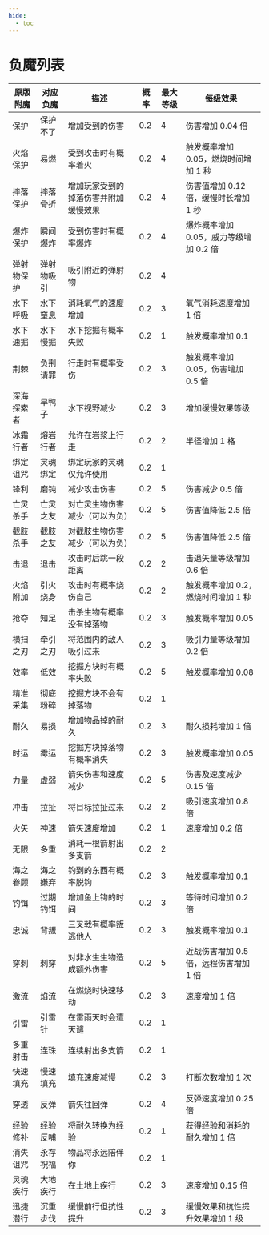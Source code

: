 ```yaml
---
hide:
  - toc
---
```


# 负魔列表

| 原版附魔 | 对应负魔 | 描述 | 概率 | 最大等级 | 每级效果 |
| ------- | ------- | ---- | --- | ----- | ----- |
| 保护 | 保护不了 | 增加受到的伤害 | 0.2 | 4 | 伤害增加 0.04 倍 |
| 火焰保护 | 易燃 | 受到攻击时有概率着火 | 0.2 | 4 | 触发概率增加 0.05，燃烧时间增加 1 秒 |
| 摔落保护 | 摔落骨折 | 增加玩家受到的掉落伤害并附加缓慢效果 | 0.2 | 4 | 伤害值增加 0.12 倍，缓慢时长增加 1 秒 |
| 爆炸保护 | 瞬间爆炸 | 受到伤害时有概率爆炸 | 0.2 | 4 | 爆炸概率增加 0.05，威力等级增加 0.2 倍 |
| 弹射物保护 | 弹射物吸引 | 吸引附近的弹射物 | 0.2 | 4 |  |
| 水下呼吸 | 水下窒息 | 消耗氧气的速度增加 | 0.2 | 3 | 氧气消耗速度增加 1 倍 |
| 水下速掘 | 水下慢掘 | 水下挖掘有概率失败 | 0.2 | 1 | 触发概率增加 0.1 |
| 荆棘 | 负荆请罪 | 行走时有概率受伤 | 0.2 | 3 | 触发概率增加 0.05，伤害增加 0.5 倍 |
| 深海探索者 | 旱鸭子 | 水下视野减少 | 0.2 | 3 | 增加缓慢效果等级 |
| 冰霜行者 | 熔岩行者 | 允许在岩浆上行走 | 0.2 | 2 | 半径增加 1 格 |
| 绑定诅咒 | 灵魂绑定 | 绑定玩家的灵魂仅允许使用 | 0.2 | 1 |  |
| 锋利 | 磨钝 | 减少攻击伤害 | 0.2 | 5 | 伤害减少 0.5 倍 |
| 亡灵杀手 | 亡灵之友 | 对亡灵生物伤害减少（可以为负） | 0.2 | 5 | 伤害值降低 2.5 倍 |
| 截肢杀手 | 截肢之友 | 对截肢生物伤害减少（可以为负） | 0.2 | 5 | 伤害值降低 2.5 倍 |
| 击退 | 退击 | 攻击时后跳一段距离 | 0.2 | 2 | 击退矢量等级增加 0.6 倍 |
| 火焰附加 | 引火烧身 | 攻击时有概率烧伤自己 | 0.2 | 2 | 触发概率增加 0.2，燃烧时间增加 1 秒 |
| 抢夺 | 知足 | 击杀生物有概率没有掉落物 | 0.2 | 3 | 触发概率增加 0.05 |
| 横扫之刃 | 牵引之刃 | 将范围内的敌人吸引过来 | 0.2 | 3 | 吸引力量等级增加 0.2 倍 |
| 效率 | 低效 | 挖掘方块时有概率失败 | 0.2 | 5 | 触发概率增加 0.08 |
| 精准采集 | 彻底粉碎 | 挖掘方块不会有掉落物 | 0.2 | 1 |  |
| 耐久 | 易损 | 增加物品掉的耐久 | 0.2 | 3 | 耐久损耗增加 1 倍 |
| 时运 | 霉运 | 挖掘方块掉落物有概率消失 | 0.2 | 3 | 触发概率增加 0.05 |
| 力量 | 虚弱 | 箭矢伤害和速度减少 | 0.2 | 5 | 伤害及速度减少 0.15 倍 |
| 冲击 | 拉扯 | 将目标拉扯过来 | 0.2 | 2 | 吸引速度增加 0.8 倍 |
| 火矢 | 神速 | 箭矢速度增加 | 0.2 | 1 | 速度增加 0.2 倍 |
| 无限 | 多重 | 消耗一根箭射出多支箭 | 0.2 | 2 |  |
| 海之眷顾 | 海之嫌弃 | 钓到的东西有概率脱钩 | 0.2 | 3 | 触发概率增加 0.1 |
| 钓饵 | 过期钓饵 | 增加鱼上钩的时间 | 0.2 | 3 | 等待时间增加 0.2 倍 |
| 忠诚 | 背叛 | 三叉戟有概率叛逃他人 | 0.2 | 3 | 触发概率增加 0.1 |
| 穿刺 | 刺穿 | 对非水生生物造成额外伤害 | 0.2 | 5 | 近战伤害增加 0.5 倍，远程伤害增加 1 倍 |
| 激流 | 焰流 | 在燃烧时快速移动 | 0.2 | 3 | 速度增加 1 倍 |
| 引雷 | 引雷针 | 在雷雨天时会遭天谴 | 0.2 | 1 |  |
| 多重射击 | 连珠 | 连续射出多支箭 | 0.2 | 1 |  |
| 快速填充 | 慢速填充 | 填充速度减慢 | 0.2 | 3 | 打断次数增加 1 次 |
| 穿透 | 反弹 | 箭矢往回弹 | 0.2 | 4 | 反弹速度增加 0.25 倍 |
| 经验修补 | 经验反哺 | 将耐久转换为经验 | 0.2 | 1 | 获得经验和消耗的耐久增加 1 倍 |
| 消失诅咒 | 永存祝福 | 物品将永远陪伴你 | 0.2 | 1 |  |
| 灵魂疾行 | 大地疾行 | 在土地上疾行 | 0.2 | 3 | 速度增加 0.15 倍 |
| 迅捷潜行 | 沉重步伐 | 缓慢前行但抗性提升 | 0.2 | 3 | 缓慢效果和抗性提升效果增加 1 级 |
